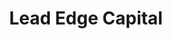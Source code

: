 ---
layout: firm_page
title: "Lead Edge Capital"
id: "leadedge.com"
permalink: "/leadedgecapitalleadedge.com/"
website: "https://leadedge.com"
offices: "New York (United States), Montecito (United States), London (United Kingdom)"
investment_stages: "Series A, Series B, Series C"
portfolio_companies: "Alibaba Group, Grafana, Duo Security, GrowthZone, LiveView Technologies, SafeSend, Toast, Yousign, Wise, Asana"
portfolio_link: "https://leadedge.com/portfolio/"
investment_markets: "Software, Internet, Tech-enabled businesses"
founded_year: "2011"
description: "Lead Edge Capital is a growth equity firm with $5 billion in assets under management, investing in software, internet, and tech-enabled businesses. Backed by a network of 700+ investors, they leverage connections to accelerate growth and deliver value."
linkedin: "https://www.linkedin.com/company/lead-edge-capital/"
twitter: "https://twitter.com/LeadEdgeCapital"
instagram: ""
team_page: ""
investor_type: "Growth Equity"
crunchbase: "https://www.crunchbase.com/organization/lead-edge-capital"
pitchbook: ""

# SEO Optimization
meta_title: "Lead Edge Capital - VC Firm - projectstartups.com"
meta_description: "Lead Edge Capital, Lead Edge Capital is a growth equity firm with $5 billion in assets under management, investing in software, internet, and tech-enabled businesses. Ba..."
meta_keywords: "Lead Edge Capital, Software, Internet, Tech-enabled businesses, VC firm, venture capital, startup investor, projectstartups.com"
canonical_url: "https://vc.projectstartups.com/leadedgecapitalleadedge.com/"
---